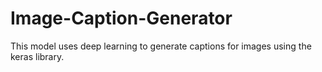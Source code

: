 # Image-Caption-Generator
This model uses deep learning to generate captions for images using the keras library.
